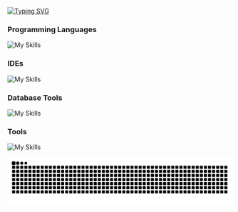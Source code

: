 [![Typing SVG](https://readme-typing-svg.demolab.com?font=Fira+Code&weight=600&size=22&duration=1500&pause=300&color=0C39F7&multiline=true&width=435&height=89&lines=Hello+%e2%9c%8b%f0%9f%98%8e+;Welcome+To+My+Github)](https://git.io/typing-svg)

### Programming Languages
![My Skills](https://skillicons.dev/icons?i=bootstrap,css,django,flask,html,js,nodejs,py&theme=dark)
### IDEs
![My Skills](https://skillicons.dev/icons?i=neovim,vim,vscode&theme=dark)
### Database Tools 
![My Skills](https://skillicons.dev/icons?i=mysql,postgres,sqlite&theme=dark)

### Tools

![My Skills](https://skillicons.dev/icons?i=bash,docker,git,github,githubactions,heroku,linux,stackoverflow&theme=dark)

![](https://github.com/CodeConnoisseur74/CodeConnoisseur74/blob/output/github-contribution-grid-snake-dark.svg)
